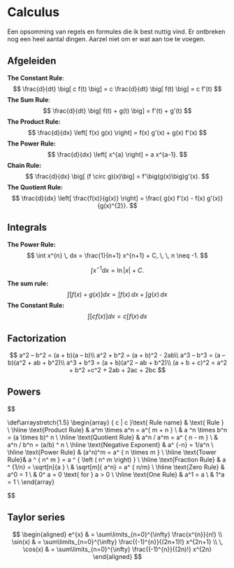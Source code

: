 # Calculus

Een opsomming van regels en formules die ik best nuttig vind. Er ontbreken nog een heel aantal dingen. Aarzel niet om er wat aan toe te voegen.

## Afgeleiden

**The Constant Rule**:
$$
\frac{d}{dt} \big[ c f(t) \big] = c \frac{d}{dt} \big[ f(t) \big] = c f'(t)
$$
**The Sum Rule**:
$$
\frac{d}{dt} \big[ f(t) + g(t) \big] = f'(t) + g'(t)
$$
**The Product Rule:**
$$
\frac{d}{dx} \left[ f(x) g(x) \right] = f(x) g'(x) + g(x) f'(x)
$$
**The Power Rule:**
$$
\frac{d}{dx} \left[ x^{a} \right] = a x^{a-1}.
$$
**Chain Rule:**
$$
\frac{d}{dx} \big[ (f \circ g)(x)\big] = f'\big(g(x)\big)g'(x).
$$
**The Quotient Rule:**
$$
\frac{d}{dx} \left[ \frac{f(x)}{g(x)} \right] = \frac{ g(x) f'(x) - f(x) g'(x)}{g(x)^{2}}.
$$

## Integrals

**The Power Rule:**
$$
\int x^{n} \, dx = \frac{1}{n+1} x^{n+1} + C, \, \, n \neq -1.
$$

$$
\int x^{-1} dx = \ln |x| + C.
$$

**The sum rule:**
$$
\int \left[ f(x) + g(x) \right] dx = \int f(x) \, dx + \int g(x) \, dx
$$
**The Constant Rule:**
$$
\int \left[ c f(x)\right] dx = c \int f(x) \, dx
$$


## Factorization

$$
a^2 – b^2 = (a + b)(a – b)\\
a^2 + b^2 = (a + b)^2 - 2ab\\
a^3 – b^3 = (a – b)(a^2 + ab + b^2)\\
a^3 + b^3 = (a + b)(a^2 – ab + b^2)\\
(a + b + c)^2 = a^2 + b^2 +c^2 + 2ab + 2ac + 2bc
$$

## Powers

$$

\def\arraystretch{1.5} \begin{array} { c | c }\text{ Rule name} & \text{ Rule } \\ \hline \text{Product Rule} & a^m \times a^n = a^{ m + n } \\ & a ^n \times b^n = (a \times b)^ n \\ \hline \text{Quotient Rule} & a^n / a^m = a^ { n - m } \\ & a^n / b^n = (a/b) ^ n \\ \hline \text{Negative Exponent} & a^ {-n} = 1/a^n \\ \hline \text{Power Rule} & (a^n)^m = a^ { n \times m } \\ \hline \text{Tower Rule}& a ^ { n^ m } = a ^ { \left ( n^ m \right) } \\ \hline \text{Fraction Rule} & a ^ {1/n} = \sqrt[n]{a } \\ & \sqrt[m]{ a^n} = a^ { n/m} \\ \hline \text{Zero Rule} & a^0 = 1 \\ & 0^ a = 0 \text{ for } a > 0 \\ \hline \text{One Rule} & a^1 = a \\ & 1^a = 1 \\ \end{array}
 
$$

## Taylor series

$$
\begin{aligned} e^{x} & = \sum\limits_{n=0}^{\infty} \frac{x^{n}}{n!} \\ \sin(x) & = \sum\limits_{n=0}^{\infty} \frac{(-1)^{n}}{(2n+1)!} x^{2n+1} \\ \, \cos(x) & = \sum\limits_{n=0}^{\infty} \frac{(-1)^{n}}{(2n)!} x^{2n} \end{aligned}
$$

